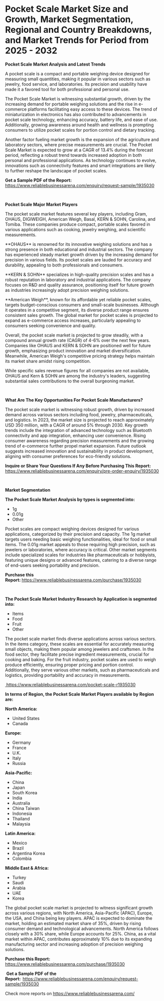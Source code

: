 <p><h1>Pocket Scale Market Size and Growth, Market Segmentation, Regional and Country Breakdowns, and Market Trends for Period from 2025 -  2032</h1></p><p><strong>Pocket Scale Market Analysis and Latest Trends</strong></p>
<p><p>A pocket scale is a compact and portable weighing device designed for measuring small quantities, making it popular in various sectors such as jewelry, food service, and laboratories. Its precision and usability have made it a favored tool for both professional and personal use.</p><p>The Pocket Scale Market is witnessing substantial growth, driven by the increasing demand for portable weighing solutions and the rise in e-commerce platforms facilitating easy access to these devices. The trend of miniaturization in electronics has also contributed to advancements in pocket scale technology, enhancing accuracy, battery life, and ease of use. Additionally, growing awareness around health and wellness is prompting consumers to utilize pocket scales for portion control and dietary tracking.</p><p>Another factor fueling market growth is the expansion of the agriculture and laboratory sectors, where precise measurements are crucial. The Pocket Scale Market is expected to grow at a CAGR of 13.4% during the forecast period, reflecting a robust trend towards increased adoption in both personal and professional applications. As technology continues to evolve, innovations such as connectivity features and smart integrations are likely to further reshape the landscape of pocket scales.</p></p>
<p><strong>Get a Sample PDF of the Report:&nbsp;</strong> <a href="https://www.reliablebusinessarena.com/enquiry/request-sample/1935030?utm_campaign=2114&utm_medium=2&utm_source=Github&utm_content=ia&utm_term=08022025&utm_id=pocket-scale">https://www.reliablebusinessarena.com/enquiry/request-sample/1935030</a></p>
<p>&nbsp;</p>
<p><strong>Pocket Scale Major Market Players</strong></p>
<p><p>The pocket scale market features several key players, including Gram, OHAUS, DIGIWEIGH, American Weigh, Basal, KERN & SOHN, Carolina, and Tomiba. These companies produce compact, portable scales favored in various applications such as cooking, jewelry weighing, and scientific measurements.</p><p>**OHAUS** is renowned for its innovative weighing solutions and has a strong presence in both educational and industrial sectors. The company has experienced steady market growth driven by the increasing demand for precision in various fields. Its pocket scales are lauded for accuracy and durability, appealing to both professionals and consumers.</p><p>**KERN & SOHN** specializes in high-quality precision scales and has a robust reputation in laboratory and industrial applications. The company focuses on R&D and quality assurance, positioning itself for future growth as industries increasingly adopt precision weighing solutions.</p><p>**American Weigh**, known for its affordable yet reliable pocket scales, targets budget-conscious consumers and small-scale businesses. Although it operates in a competitive segment, its diverse product range ensures consistent sales growth. The global market for pocket scales is projected to expand as e-commerce access increases, particularly appealing to consumers seeking convenience and quality.</p><p>Overall, the pocket scale market is projected to grow steadily, with a compound annual growth rate (CAGR) of 4-6% over the next few years. Companies like OHAUS and KERN & SOHN are positioned well for future growth, emphasizing product innovation and market diversification. Meanwhile, American Weigh's competitive pricing strategy helps maintain its market share amidst rising competition.</p><p>While specific sales revenue figures for all companies are not available, OHAUS and Kern & SOHN are among the industry's leaders, suggesting substantial sales contributions to the overall burgeoning market.</p></p>
<p>&nbsp;</p>
<p><strong>What Are The Key Opportunities For Pocket Scale Manufacturers?</strong></p>
<p><p>The pocket scale market is witnessing robust growth, driven by increased demand across various sectors including food, jewelry, pharmaceuticals, and logistics. In 2023, the market size is projected to reach approximately USD 350 million, with a CAGR of around 5% through 2030. Key growth trends include the integration of advanced technology such as Bluetooth connectivity and app integration, enhancing user convenience. Rising consumer awareness regarding precision measurements and the growing trend of e-commerce further propel market expansion. Future outlook suggests increased innovation and sustainability in product development, aligning with consumer preferences for eco-friendly solutions.</p></p>
<p><strong>Inquire or Share Your Questions If Any Before Purchasing This Report:</strong> <a href="https://www.reliablebusinessarena.com/enquiry/pre-order-enquiry/1935030?utm_campaign=2114&utm_medium=2&utm_source=Github&utm_content=ia&utm_term=08022025&utm_id=pocket-scale">https://www.reliablebusinessarena.com/enquiry/pre-order-enquiry/1935030</a></p>
<p>&nbsp;</p>
<p><strong>Market Segmentation</strong></p>
<p><strong>The Pocket Scale Market Analysis by types is segmented into:</strong></p>
<p><ul><li>1g</li><li>0.01g</li><li>Other</li></ul></p>
<p><p>Pocket scales are compact weighing devices designed for various applications, categorized by their precision and capacity. The 1g market targets users needing basic weighing functionalities, ideal for food or small items. The 0.01g market appeals to those requiring high precision, such as jewelers or laboratories, where accuracy is critical. Other market segments include specialized scales for industries like pharmaceuticals or hobbyists, featuring unique designs or advanced features, catering to a diverse range of end-users seeking portability and precision.</p></p>
<p><strong>Purchase this Report:&nbsp;</strong><a href="https://www.reliablebusinessarena.com/purchase/1935030?utm_campaign=2114&utm_medium=2&utm_source=Github&utm_content=ia&utm_term=08022025&utm_id=pocket-scale">https://www.reliablebusinessarena.com/purchase/1935030</a></p>
<p>&nbsp;</p>
<p><strong>The Pocket Scale Market Industry Research by Application is segmented into:</strong></p>
<p><ul><li>Items</li><li>Food</li><li>Fruit</li><li>Other</li></ul></p>
<p><p>The pocket scale market finds diverse applications across various sectors. In the items category, these scales are essential for accurately measuring small objects, making them popular among jewelers and craftsmen. In the food sector, they facilitate precise ingredient measurements, crucial for cooking and baking. For the fruit industry, pocket scales are used to weigh produce efficiently, ensuring proper pricing and portion control. Additionally, they serve various other markets, such as pharmaceuticals and logistics, providing portability and accuracy in measurements.</p></p>
<p><a href="https://www.reliablebusinessarena.com/pocket-scale-r1935030?utm_campaign=2114&utm_medium=2&utm_source=Github&utm_content=ia&utm_term=08022025&utm_id=pocket-scale">&nbsp;https://www.reliablebusinessarena.com/pocket-scale-r1935030</a></p>
<p><strong>In terms of Region, the Pocket Scale Market Players available by Region are:</strong></p>
<p>
    <p> <strong> North America: </strong>
        <ul>
            <li>United States</li>
            <li>Canada</li>
        </ul>
        </p> 
    <p> <strong> Europe: </strong>
        <ul>
            <li>Germany</li>
            <li>France</li>
            <li>U.K.</li>
            <li>Italy</li>
            <li>Russia</li>
        </ul>
        </p> 
    <p> <strong> Asia-Pacific: </strong>
        <ul>
            <li>China</li>
            <li>Japan</li>
            <li>South Korea</li>
            <li>India</li>
            <li>Australia</li>
            <li>China Taiwan</li>
            <li>Indonesia</li>
            <li>Thailand</li>
            <li>Malaysia</li>
        </ul>
        </p> 
    <p> <strong> Latin America: </strong>
        <ul>
            <li>Mexico</li>
            <li>Brazil</li>
            <li>Argentina Korea</li>
            <li>Colombia</li>
        </ul>
        </p> 
    <p> <strong> Middle East & Africa: </strong>
        <ul>
            <li>Turkey</li>
            <li>Saudi</li>
            <li>Arabia</li>
            <li>UAE</li>
            <li>Korea</li>
        </ul>
    </p>
    </p>
<p><p>The global pocket scale market is projected to witness significant growth across various regions, with North America, Asia-Pacific (APAC), Europe, the USA, and China being key players. APAC is expected to dominate the market, holding an estimated market share of 35%, driven by rising consumer demand and technological advancements. North America follows closely with a 30% share, while Europe accounts for 25%. China, as a vital market within APAC, contributes approximately 10% due to its expanding manufacturing sector and increasing adoption of precision weighing solutions.</p></p>
<p><strong>Purchase this Report: </strong><a href="https://www.reliablebusinessarena.com/purchase/1935030?utm_campaign=2114&utm_medium=2&utm_source=Github&utm_content=ia&utm_term=08022025&utm_id=pocket-scale">https://www.reliablebusinessarena.com/purchase/1935030</a></p>
<p>&nbsp;<strong>Get a Sample PDF of the Report:&nbsp;&nbsp;</strong><a href="https://www.reliablebusinessarena.com/enquiry/request-sample/1935030?utm_campaign=2114&utm_medium=2&utm_source=Github&utm_content=ia&utm_term=08022025&utm_id=pocket-scale">https://www.reliablebusinessarena.com/enquiry/request-sample/1935030</a></p>
<p><strong></strong></p>
<p>Check more reports on <a href="https://www.reliablebusinessarena.com/?utm_campaign=2114&utm_medium=2&utm_source=Github&utm_content=ia&utm_term=08022025&utm_id=pocket-scale">https://www.reliablebusinessarena.com/</a></p>